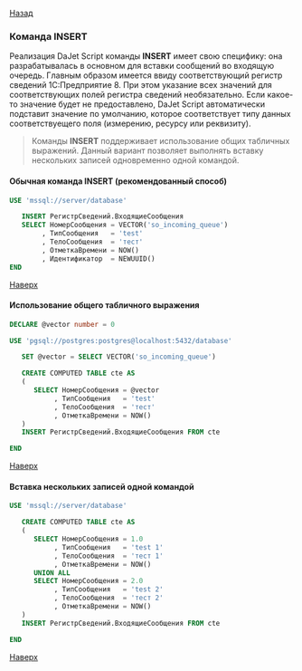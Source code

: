 [Назад](/dajet-script/databases)

### Команда INSERT

Реализация DaJet Script команды **INSERT** имеет свою специфику: она разрабатывалась в основном для вставки сообщений во входящую очередь. Главным образом имеется ввиду соответствующий регистр сведений 1С:Предприятие 8. При этом указание всех значений для соответствующих полей регистра сведений необязательно. Если какое-то значение будет не предоставлено, DaJet Script автоматически подставит значение по умолчанию, которое соответствует типу данных соответствуещего поля (измерению, ресурсу или реквизиту).

> Команды **INSERT** поддерживает использование общих табличных выражений. Данный вариант позволяет выполнять вставку нескольких записей одновременно одной командой.

#### Обычная команда INSERT (рекомендованный способ)

```SQL
USE 'mssql://server/database'

   INSERT РегистрСведений.ВходящиеСообщения
   SELECT НомерСообщения = VECTOR('so_incoming_queue')
        , ТипСообщения   = 'test'
        , ТелоСообщения  = 'тест'
        , ОтметкаВремени = NOW()
        , Идентификатор  = NEWUUID()
END
```

[Наверх](#команда-insert)

#### Использование общего табличного выражения

```SQL
DECLARE @vector number = 0

USE 'pgsql://postgres:postgres@localhost:5432/database'

   SET @vector = SELECT VECTOR('so_incoming_queue')

   CREATE COMPUTED TABLE cte AS
   (
      SELECT НомерСообщения = @vector
           , ТипСообщения   = 'test'
           , ТелоСообщения  = 'тест'
           , ОтметкаВремени = NOW()
   )
   INSERT РегистрСведений.ВходящиеСообщения FROM cte

END
```

[Наверх](#команда-insert)

#### Вставка нескольких записей одной командой

```SQL
USE 'mssql://server/database'

   CREATE COMPUTED TABLE cte AS
   (
      SELECT НомерСообщения = 1.0
           , ТипСообщения   = 'test 1'
           , ТелоСообщения  = 'тест 1'
           , ОтметкаВремени = NOW()
      UNION ALL
      SELECT НомерСообщения = 2.0
           , ТипСообщения   = 'test 2'
           , ТелоСообщения  = 'тест 2'
           , ОтметкаВремени = NOW()
   )
   INSERT РегистрСведений.ВходящиеСообщения FROM cte

END
```

[Наверх](#команда-insert)
